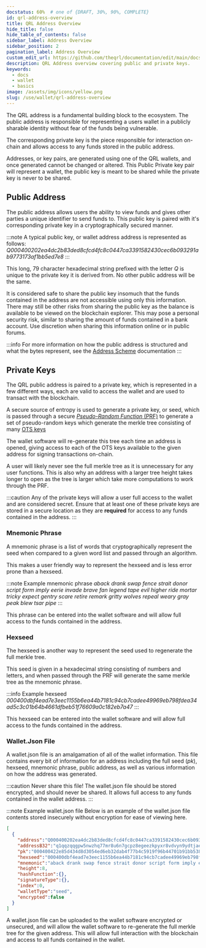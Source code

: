 ```yaml
---
docstatus: 60%  # one of {DRAFT, 30%, 90%, COMPLETE}
id: qrl-address-overview
title: QRL Address Overview
hide_title: false
hide_table_of_contents: false
sidebar_label: Address Overview
sidebar_position: 2
pagination_label: Address Overview
custom_edit_url: https://github.com/theqrl/documentation/edit/main/docs/Use/Wallet/qrl-address-overview.md
description: QRL Address overview covering public and private keys.
keywords:
  - docs
  - wallet
  - basics
image: /assets/img/icons/yellow.png
slug: /use/wallet/qrl-address-overview
---
```


The QRL address is a fundamental building block to the ecosystem. The public address is responsible for representing a users wallet in a publicly sharable identity without fear of the funds being vulnerable. 

The corresponding private key is the piece responsible for interaction on-chain and allows access to any funds stored in the public address.

Addresses, or key pairs, are generated using one of the QRL wallets, and once generated cannot be changed or altered. This Public Private key pair will represent a wallet, the public key is meant to be shared while the private key is never to be shared. 

## Public Address

The public address allows users the ability to view funds and gives other parties a unique identifier to send funds to. This public key is paired with it's corresponding private key in a cryptographically secured manner.

:::note A typical public key, or wallet address address is represented as follows:
_Q000400202ea4dc2b83ded8cfcd4fc8c0447ca3391582430cec6b093291ab9773173af1bb5ed7e8_
:::

This long, 79 character hexadecimal string prefixed with the letter $Q$ is unique to the private key it is derived from. No other public address will be the same.

It is considered safe to share the public key insomuch that the funds contained in the address are not accessible using only this information. There may still be other risks from sharing the public key as the balance is available to be viewed on the blockchain explorer. 
This may pose a personal security risk, similar to sharing the amount of funds contained in a bank account. Use discretion when sharing this information online or in public forums.

:::info 
For more information on how the public address is structured and what the bytes represent, see the [Address Scheme](/build/addresses) documentation
:::

##  Private Keys

The QRL public address is paired to a private key, which is represented in a few different ways, each are valid to access the wallet and are used to transact with the blockchain.

A secure source of entropy is used to generate a private key, or seed, which is passed through a secure [_Pseudo-Random Function_ (PRF)](https://crypto.stanford.edu/pbc/notes/crypto/prf.html) to generate a set of pseudo-random keys which generate the merkle tree consisting of many [OTS keys](/build/fundamentals/ots-keys)

The wallet software will re-generate this tree each time an address is opened, giving access to each of the OTS keys available to the given address for signing transactions on-chain. 

A user will likely never see the full merkle tree as it is unnecessary for any user functions. This is also why an address with a larger tree height takes longer to open as the tree is larger which take more computations to work through the PRF.

:::caution
Any of the private keys will allow a user full access to the wallet and are considered secret. Ensure that at least one of these private keys are stored in a secure location as they are __required__ for access to any funds contained in the address.
::: 

### Mnemonic Phrase

A mnemonic phrase is a list of words that cryptographically represent the seed when compared to a given word list and passed through an algorithm. 

This makes a user friendly way to represent the hexseed and is less error prone than a hexseed.

:::note Example mnemonic phrase
_aback drank swap fence strait donor script form imply eerie invade brave fan legend tape evil higher ride mortar tricky expect gentry scare retire remark gritty wolves repeal weary gray peak blew tsar pipe_
:::

This phrase can be entered into the wallet software and will allow full access to the funds contained in the address.

### Hexseed

The hexseed is another way to represent the seed used to regenerate the full merkle tree.

This seed is given in a hexadecimal string consisting of numbers and letters, and when passed through the PRF will generate the same merkle tree as the mnemonic phrase.

:::info Example hexseed
_000400dbf4ead7e3eec1155b6ea44b7181c94cb7cadee49969eb798fdea34ad5c3c01b64b4661dfbeb51f76609a0c182eb7a47_
:::

This hexseed can be entered into the wallet software and will allow full access to the funds contained in the address.

### Wallet.Json File

A wallet.json file is an amalgamation of all of the wallet information. This file contains every bit of information for an address including the full seed (_pk_), hexseed, mnemonic phrase, public address, as well as various information on how the address was generated.

:::caution Never share this file!
The wallet.json file should be stored encrypted, and should never be shared. It allows full access to any funds contained in the wallet address.
::: 

:::note Example wallet.json file
Below is an example of the wallet.json file contents stored insecurely without encryption for ease of viewing here.


```json
[
  { 
    "address":"Q000400202ea4dc2b83ded8cfcd4fc8c0447ca3391582430cec6b093291ab9773173af1bb5ed7e8",
    "addressB32":"q1qqzqqgpw5nwzhq77mr8u6n7gcpz8egeezkpyxr8vdvyn9ydtjae3wwh38u0m5v",
    "pk":"000400422e85d434d8d3054ed6eb32dab4f77b4c5919f96b44701b91bb538eaa3e5e83a1b5b893ab335ae9ce04ac483a8ed53cb0d82c70ae9971fe93eeea6ea0ccf819",
    "hexseed":"000400dbf4ead7e3eec1155b6ea44b7181c94cb7cadee49969eb798fdea34ad5c3c01b64b4661dfbeb51f76609a0c182eb7a47",
    "mnemonic":"aback drank swap fence strait donor script form imply eerie invade brave fan legend tape evil higher ride mortar tricky expect gentry scare retire remark gritty wolves repeal weary gray peak blew tsar pipe",
    "height":8,
    "hashFunction":{},
    "signatureType":{},
    "index":0,
    "walletType":"seed",
    "encrypted":false
  }
]
```

A wallet.json file can be uploaded to the wallet software encrypted or unsecured, and will allow the wallet software to re-generate the full merkle tree for the given address. This will allow full interaction with the blockchain and access to all funds contained in the wallet.

